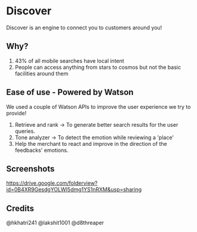 # Discover

Discover is an engine to connect you to customers around you!

## Why?

1. 43% of all mobile searches have local intent
2. People can access anything from stars to cosmos but not the basic facilities around them 

## Ease of use - Powered by Watson

We used a couple of Watson APIs to improve the user experience we try to provide! 

1. Retrieve and rank -> To generate better search results for the user queries. 
2. Tone analyzer -> To detect the emotion while reviewing a 'place' 
3. Help the merchant to react and improve in the direction of the feedbacks' emotions.

## Screenshots

https://drive.google.com/folderview?id=0B4XR9GesdgYOLWI5dmg1YS1nRXM&usp=sharing

## Credits

@hkhatri241
@lakshit1001
@d8threaper
